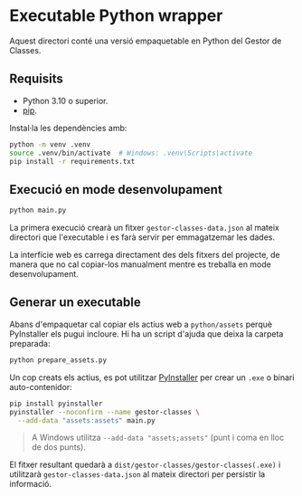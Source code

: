 # Executable Python wrapper

Aquest directori conté una versió empaquetable en Python del Gestor de Classes. 

## Requisits

* Python 3.10 o superior.
* [pip](https://pip.pypa.io/).

Instal·la les dependències amb:

```bash
python -m venv .venv
source .venv/bin/activate  # Windows: .venv\Scripts\activate
pip install -r requirements.txt
```

## Execució en mode desenvolupament

```bash
python main.py
```

La primera execució crearà un fitxer `gestor-classes-data.json` al mateix directori que l'executable i es farà servir per emmagatzemar les dades.

La interfície web es carrega directament des dels fitxers del projecte, de manera que no cal copiar-los manualment mentre es treballa en mode desenvolupament.

## Generar un executable

Abans d'empaquetar cal copiar els actius web a `python/assets` perquè PyInstaller els pugui incloure. Hi ha un script d'ajuda que deixa la carpeta preparada:

```bash
python prepare_assets.py
```

Un cop creats els actius, es pot utilitzar [PyInstaller](https://pyinstaller.org/) per crear un `.exe` o binari auto-contenidor:

```bash
pip install pyinstaller
pyinstaller --noconfirm --name gestor-classes \
  --add-data "assets:assets" main.py
```

> A Windows utilitza `--add-data "assets;assets"` (punt i coma en lloc de dos punts).

El fitxer resultant quedarà a `dist/gestor-classes/gestor-classes(.exe)` i utilitzarà `gestor-classes-data.json` al mateix directori per persistir la informació.
